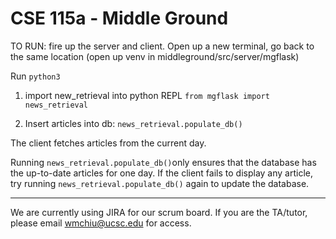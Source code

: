 # CSE 115a - Middle Ground

TO RUN: fire up the server and client. Open up a new terminal, go back to the same location (open up venv in middleground/src/server/mgflask)

Run `python3` 

1) import new_retrieval into python REPL
`from mgflask import news_retrieval`

2) Insert articles into db: 
`news_retrieval.populate_db()`

The client fetches articles from the current day.

Running `news_retrieval.populate_db()`only ensures that the database has the up-to-date articles for one day. If the client fails to display any article, try running `news_retrieval.populate_db()` again to update the database.

-------

We are currently using JIRA for our scrum board. If you are the TA/tutor, please email wmchiu@ucsc.edu for access.

